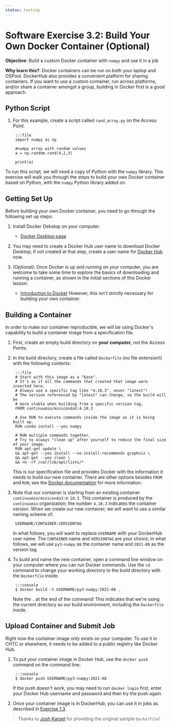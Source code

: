 ```yaml
---
status: testing
---
```


<style type="text/css"> pre em { font-style: normal; background-color: yellow; } pre strong { font-style: normal; font-weight: bold; color: #008; } </style>

Software Exercise 3.2: Build Your Own Docker Container (Optional)
====================================

**Objective**: Build a custom Docker container with `numpy` and use it in a job

**Why learn this?**: Docker containers can be run on both your laptop and OSPool. DockerHub
also provides a convenient platform for sharing containers. If you want to use a custom 
container, run across platforms, and/or share a container amongst a group, building in 
Docker first is a good approach. 

Python Script
-------------------

1. For this example, create a script called `rand_array.py` on the Access Point. 

		:::file
		import numpy as np

		#numpy array with random values
		a = np.random.rand(4,2,3)

		print(a)

To run this script, we will need a copy of Python with the `numpy` library. 
This exercise will walk you through the steps to build your own Docker container 
based on Python, with the `numpy` Python library added on. 

Getting Set Up
--------------

Before building your own Docker container, you need to go through the following 
set up steps: 

1. Install Docker Dekstop on your computer. 
	* [Docker Desktop page](https://www.docker.com/products/docker-desktop)

2. You may need to create a Docker Hub user name to download Docker Desktop; if not 
created at that step, create a user name for [Docker Hub](https://hub.docker.com/) now.

3. (Optional): Once Docker is up and running on your computer, you are welcome to take 
some time to explore the basics of downloading and running a container, as shown in 
the initial sections of this Docker lesson:
	* [Introduction to Docker](https://carpentries-incubator.github.io/docker-introduction/)
	However, this isn't strictly necessary for building your own container. 

Building a Container
--------------------

In order to make our container reproducible, we will be using Docker's capability 
to build a container image from a specification file.  

1. First, create an empty build directory on **your computer**, not the Access Points. 

1. In the build directory, create a file called `Dockerfile` (no file extension!) with 
the following contents: 

		:::file
		# Start with this image as a "base".
		# It's as if all the commands that created that image were inserted here.
		# Always use a specific tag like "4.10.3", never "latest"!
		# The version referenced by "latest" can change, so the build will be 
		# more stable when building from a specific version tag. 
		FROM continuumio/miniconda3:4.10.3

		# Use RUN to execute commands inside the image as it is being built up.
		RUN conda install --yes numpy

		# RUN multiple commands together.
		# Try to always "clean up" after yourself to reduce the final size of your image.
		RUN apt-get update \
 		&& apt-get --yes install --no-install-recommends graphviz \
 		&& apt-get --yes clean \
 		&& rm -rf /var/lib/apt/lists/*

	This is our specification file and provides Docker with the information it needs 
	to build our new container. There are other options besides `FROM` and `RUN`; see 
	the [Docker documentation](https://docs.docker.com/engine/reference/builder/) for more information. 

1. Note that our container is starting from an existing container 
`continuumio/miniconda3:4.10.3`. This container is produced by the `continuumio` 
organization; the number `4.10.3` indicates the container version. When we create our 
new container, we will want to use a similar naming scheme of: 

		USERNAME/CONTAINER:VERSIONTAG

	In what follows, you will want to replace `USERNAME` with your DockerHub user name. 
	The `CONTAINER` name and `VERSIONTAG` are your choice; in what follows, we will 
	use `py3-numpy` as the container name and `2021-08` as the version tag. 

1. To build and name the new container, open a command line window on your computer 
where you can run Docker commands. Use the `cd` command to change your working directory 
to the build directory with the `Dockerfile` inside. 

		:::console
		$ docker build -t USERNAME/py3-numpy:2021-08 .
		
	Note the `.` at the end of the command! This indicates that we're using the current 
	directory as our build environment, including the `Dockerfile` inside. 

Upload Container and Submit Job
-------------------------------

Right now the container image only exists on your computer. To use it in CHTC or 
elsewhere, it needs to be added to a public registry like Docker Hub. 

1. To put your container image in Docker Hub, use the `docker push` command on the 
command line:

		:::console
		$ docker push USERNAME/py3-numpy:2021-08

	If the push doesn't work, you may need to run `docker login` first, enter your 
	Docker Hub username and password and then try the push again. 

1. Once your container image is in DockerHub, you can use it in jobs as described 
in [Exercise 1.3](part1-ex3-docker-jobs.md). 

> Thanks to [Josh Karpel](https://github.com/JoshKarpel/osg-school-example-dockerfile) for 
providing the original sample `Dockerfile`!

